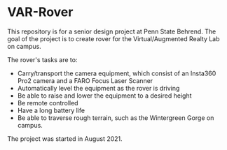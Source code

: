 # VAR-Rover
This repository is for a senior design project at Penn State Behrend. The goal of the project is to create rover for the Virtual/Augmented Realty Lab on campus.

The rover's tasks are to:
- Carry/transport the camera equipment, which consist of an Insta360 Pro2 camera and a FARO Focus Laser Scanner
- Automatically level the equipment as the rover is driving
- Be able to raise and lower the equipment to a desired height
- Be remote controlled
- Have a long battery life
- Be able to traverse rough terrain, such as the Wintergreen Gorge on campus.

The project was started in August 2021.
